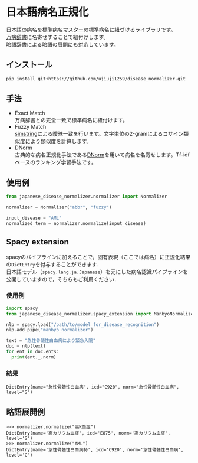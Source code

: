 # 日本語病名正規化
日本語の病名を[標準病名マスター](http://www.byomei.org/)の標準病名に紐づけるライブラリです。  
[万病辞書](https://sociocom.naist.jp/manbyou-dic/)に名寄せすることで紐付けします。  
略語辞書による略語の展開にも対応しています。 

## インストール
```bash
pip install git+https://github.com/ujiuji1259/disease_normalizer.git
```

## 手法
- Exact Match  
万病辞書との完全一致で標準病名に紐付けます。  
- Fuzzy Match  
[simstring](http://www.chokkan.org/software/simstring/index.html.ja)による曖昧一致を行います。文字単位の2-gramによるコサイン類似度により類似度を計算します。
- DNorm  
古典的な病名正規化手法である[DNorm](http://dx.doi.org/10.1093/bioinformatics/btt474)を用いて病名を名寄せします。Tf-idfベースのランキング学習手法です。

## 使用例
```python
from japanese_disease_normalizer.normalizer import Normalizer

normalizer = Normalizer("abbr", "fuzzy")

input_disease = "AML"
normalized_term = normalizer.normalize(input_disease)
```

## Spacy extension
spacyのパイプラインに加えることで，固有表現（ここでは病名）に正規化結果の`DictEntry`を付与することができます．  
日本語モデル（`spacy.lang.ja.Japanese`）を元にした病名認識パイプラインを公開していますので，そちらもご利用ください．
### 使用例
```python
import spacy
from japanese_disease_normalizer.spacy_extension import ManbyoNormalizer

nlp = spacy.load("/path/to/model_for_disease_recognition")
nlp.add_pipe("manbyo_normalizer")

text = "急性骨髄性白血病により緊急入院"
doc = nlp(text)
for ent in doc.ents:
  print(ent._.norm)
```

### 結果
`DictEntry(name="急性骨髄性白血病", icd="C920", norm="急性骨髄性白血病", level="S")`

## 略語展開例

`>>> normalizer.normalize("高K血症")`  
`DictEntry(name='高カリウム血症', icd='E875', norm='高カリウム血症', level='S')`  
`>>> normalizer.normalize("AML")`  
`DictEntry(name='急性骨髄性白血病特', icd='C920', norm='急性骨髄性白血病', level='C')`
